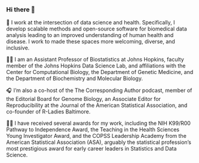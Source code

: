 ### Hi there 👋

🌱 I work at the intersection of data science and health. Specifically, I develop scalable methods and open-source software for biomedical data analysis leading to an improved understanding of human health and disease. I work to made these spaces more welcoming, diverse, and inclusive.

👩‍💻 I am an Assistant Professor of Biostatistics at Johns Hopkins, faculty member of the Johns Hopkins Data Science Lab, and affiliations with the Center for Computational Biology, the Department of Genetic Medicine, and the Department of Biochemistry and Molecular Biology. 

🎧 I’m also a co-host of the The Corresponding Author podcast, member of the Editorial Board for Genome Biology, an Associate Editor for Reproducibility at the Journal of the American Statistical Association, and co-founder of R-Ladies Baltimore.

👩‍🏫 I have received several awards for my work, including the NIH K99/R00 Pathway to Independence Award, the Teaching in the Health Sciences Young Investigator Award, and the COPSS Leadership Academy from the American Statistical Association (ASA), arguably the statistical profession’s most prestigious award for early career leaders in Statistics and Data Science.

<!--
**stephaniehicks/stephaniehicks** is a ✨ _special_ ✨ repository because its `README.md` (this file) appears on your GitHub profile.

Here are some ideas to get you started:

- 🔭 I’m currently working on ...
- 🌱 I’m currently learning ...
- 👯 I’m looking to collaborate on ...
- 🤔 I’m looking for help with ...
- 💬 Ask me about ...
- 📫 How to reach me: ...
- 😄 Pronouns: ...
- ⚡ Fun fact: ...
-->
